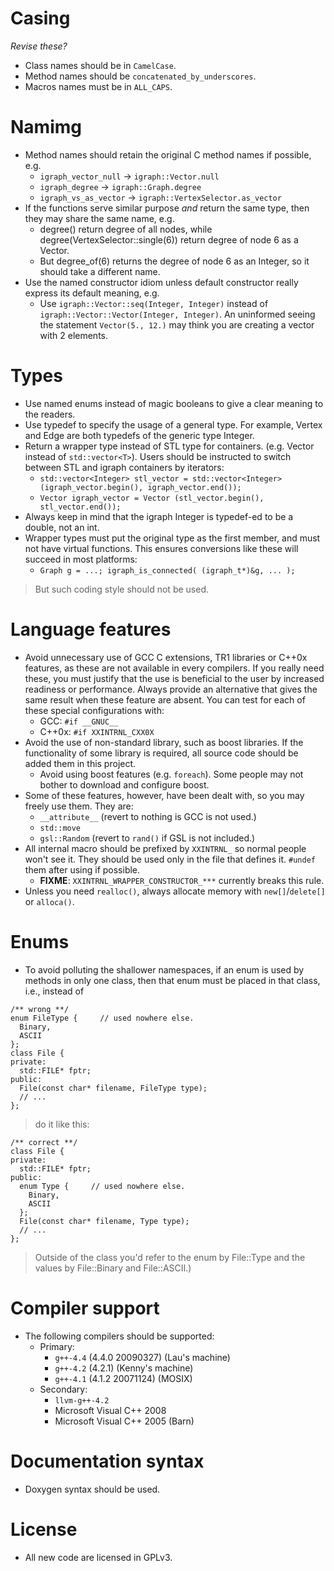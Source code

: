# Casing #
_Revise these?_
  * Class names should be in `CamelCase`.
  * Method names should be `concatenated_by_underscores`.
  * Macros names must be in `ALL_CAPS`.

# Namimg #
  * Method names should retain the original C method names if possible, e.g.
    * `igraph_vector_null` → `igraph::Vector.null`
    * `igraph_degree` → `igraph::Graph.degree`
    * `igraph_vs_as_vector` → `igraph::VertexSelector.as_vector`
  * If the functions serve similar purpose _and_ return the same type, then they may share the same name, e.g.
    * degree() return degree of all nodes, while degree(VertexSelector::single(6)) return degree of node 6 as a Vector.
    * But degree\_of(6) returns the degree of node 6 as an Integer, so it should take a different name.
  * Use the named constructor idiom unless default constructor really express its default meaning, e.g.
    * Use `igraph::Vector::seq(Integer, Integer)` instead of `igraph::Vector::Vector(Integer, Integer)`. An uninformed seeing the statement `Vector(5., 12.)` may think you are creating a vector with 2 elements.

# Types #
  * Use named enums instead of magic booleans to give a clear meaning to the readers.
  * Use typedef to specify the usage of a general type. For example, Vertex and Edge are both typedefs of the generic type Integer.
  * Return a wrapper type instead of STL type for containers. (e.g. Vector instead of `std::vector<T>`). Users should be instructed to switch between STL and igraph containers by iterators:
    * `std::vector<Integer> stl_vector = std::vector<Integer> (igraph_vector.begin(), igraph_vector.end());`
    * `Vector igraph_vector = Vector (stl_vector.begin(), stl_vector.end());`
  * Always keep in mind that the igraph Integer is typedef-ed to be a double, not an int.
  * Wrapper types must put the original type as the first member, and must not have virtual functions. This ensures conversions like these will succeed in most platforms:
    * ` Graph g = ...; igraph_is_connected( (igraph_t*)&g, ... ); `
> But such coding style should not be used.

# Language features #
  * Avoid unnecessary use of GCC C extensions, TR1 libraries or C++0x features, as these are not available in every compilers. If you really need these, you must justify that the use is beneficial to the user by increased readiness or performance. Always provide an alternative that gives the same result when these feature are absent. You can test for each of these special configurations with:
    * GCC: `#if __GNUC__`
    * C++0x: `#if XXINTRNL_CXX0X`
  * Avoid the use of non-standard library, such as boost libraries. If the functionality of some library is required, all source code should be added them in this project.
    * Avoid using boost features (e.g. `foreach`). Some people may not bother to download and configure boost.
  * Some of these features, however, have been dealt with, so you may freely use them. They are:
    * `__attribute__` (revert to nothing is GCC is not used.)
    * `std::move`
    * `gsl::Random` (revert to `rand()` if GSL is not included.)
  * All internal macro should be prefixed by `XXINTRNL_` so normal people won't see it. They should be used only in the file that defines it. `#undef` them after using if possible.
    * **FIXME**: `XXINTRNL_WRAPPER_CONSTRUCTOR_***` currently breaks this rule.
  * Unless you need `realloc()`, always allocate memory with `new[]`/`delete[]` or `alloca()`.

# Enums #
  * To avoid polluting the shallower namespaces, if an enum is used by methods in only one class, then that enum must be placed in that class, i.e., instead of
```
/** wrong **/
enum FileType {     // used nowhere else.
  Binary,
  ASCII
};
class File {
private:
  std::FILE* fptr;
public:
  File(const char* filename, FileType type); 
  // ...
};
```
> do it like this:
```
/** correct **/
class File {
private:
  std::FILE* fptr;
public:
  enum Type {     // used nowhere else.
    Binary,
    ASCII
  };
  File(const char* filename, Type type); 
  // ...
};
```
> Outside of the class you'd refer to the enum by File::Type and the values by File::Binary and File::ASCII.)

# Compiler support #
  * The following compilers should be supported:
    * Primary:
      * `g++-4.4` (4.4.0 20090327) (Lau's machine)
      * `g++-4.2` (4.2.1) (Kenny's machine)
      * `g++-4.1` (4.1.2 20071124) (MOSIX)
    * Secondary:
      * `llvm-g++-4.2`
      * Microsoft Visual C++ 2008
      * Microsoft Visual C++ 2005 (Barn)

# Documentation syntax #
  * Doxygen syntax should be used.

# License #
  * All new code are licensed in GPLv3.